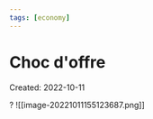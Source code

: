 ```yaml
---
tags: [economy] 
---
```

# Choc d'offre
Created: 2022-10-11

?
![[image-20221011155123687.png]]
<!--SR:!2022-11-08,18,250-->

   